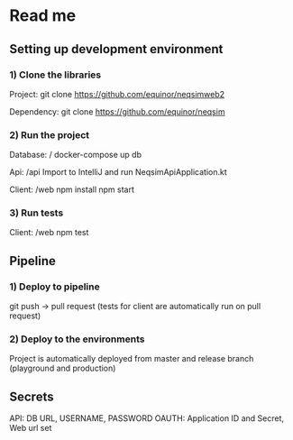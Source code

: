 # Read me
## Setting up development environment
### 1) Clone the libraries
Project:
git clone https://github.com/equinor/neqsimweb2

Dependency:
git clone https://github.com/equinor/neqsim

### 2) Run the project
Database: /
docker-compose up db

Api: /api
Import to IntelliJ and run NeqsimApiApplication.kt

Client: /web
npm install
npm start

### 3) Run tests
Client: /web
npm test

## Pipeline
### 1) Deploy to pipeline
git push 
-> pull request (tests for client are automatically run on pull request)

### 2) Deploy to the environments
Project is automatically deployed from master and release branch (playground and production)

## Secrets
API: DB URL, USERNAME, PASSWORD
OAUTH: Application ID and Secret, Web url set
